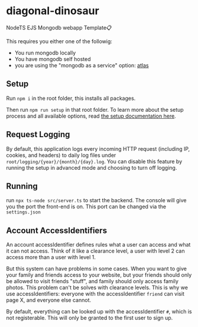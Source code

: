 # diagonal-dinosaur
NodeTS EJS Mongodb webapp Template📋

This requires you either one of the followig:
- You run mongodb locally
- You have mongodb self hosted
- you are using the "mongodb as a service" option: [atlas](https://www.mongodb.com/products/platform/atlas-database)

## Setup

Run `npm i` in the root folder, this installs all packages.

Then run `npm run setup` in that root folder. To learn more about the setup process and all available options, read [the setup documentation here](./documentation/SETUP_SCRIPT.md).

## Request Logging

By default, this application logs every incoming HTTP request (including IP, cookies, and headers) to daily log files under `root/logging/{year}/{month}/{day}.log`. You can disable this feature by running the setup in advanced mode and choosing to turn off logging.

## Running

run `npx ts-node src/server.ts` to start the backend. The console will give you the port the front-end is on. This port can be changed via the `settings.json`

## Account AccessIdentifiers

An account accessIdentifier defines rules what a user can access and what it can not access.
Think of it like a clearance level, a user with level 2 can access more than a user with level 1.

But this system can have problems in some cases. 
When you want to give your family and friends access to your website, but your friends should only be allowed to visit friends "stuff", 
and family should only access family photos. This problem can't be solves with clearance levels.
This is why we use accessIdentifiers: everyone with the accessIdentifier `friend` can visit page X, and everyone else cannot.

By default, everything can be looked up with the accessIdentifier `#`, which is not registerable. 
This will only be granted to the first user to sign up.

